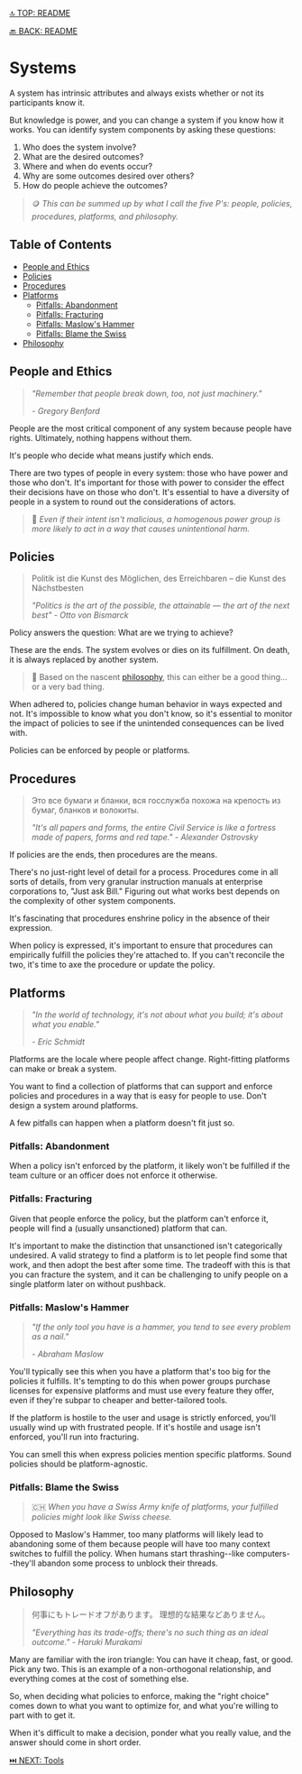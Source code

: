 [🔝 TOP: README](README.md)

[🔙 BACK: README](README.md)

Systems
=========

A system has intrinsic attributes and always exists whether or not its participants know it.

But knowledge is power, and you can change a system if you know how it works. You can identify system components by asking these questions:
1. Who does the system involve?
2. What are the desired outcomes?
3. Where and when do events occur?
4. Why are some outcomes desired over others?
5. How do people achieve the outcomes?
   
> 🪙 *This can be summed up by what I call the five P's: people, policies, procedures, platforms, and philosophy.*

Table of Contents
------------------

- [People and Ethics](#people-and-ethics)
- [Policies](#policies)
- [Procedures](#procedures)
- [Platforms](#platforms)
	- [Pitfalls: Abandonment](#pitfalls-abandonment)
	- [Pitfalls: Fracturing](#pitfalls-fracturing)
	- [Pitfalls: Maslow's Hammer](#pitfalls-maslows-hammer)
	- [Pitfalls: Blame the Swiss](#pitfalls-blame-the-swiss)
- [Philosophy](#philosophy)

People and Ethics
-----------------

> *"Remember that people break down, too, not just machinery."*
> 
> *- Gregory Benford*

People are the most critical component of any system because people have rights. Ultimately, nothing happens without them.

It's people who decide what means justify which ends.

There are two types of people in every system: those who have power and those who don't. It's important for those with power to consider the effect their decisions have on those who don't. It's essential to have a diversity of people in a system to round out the considerations of actors.

> 🤕 *Even if their intent isn't malicious, a homogenous power group is more likely to act in a way that causes unintentional harm.*

Policies
--------

> Politik ist die Kunst des Möglichen, des Erreichbaren – die Kunst des Nächstbesten
> 
> *"Politics is the art of the possible, the attainable — the art of the next best"*
> *- Otto von Bismarck*

Policy answers the question: What are we trying to achieve?

These are the ends. The system evolves or dies on its fulfillment. On death, it is always replaced by another system.

> 🧐 Based on the nascent [philosophy](#philosophy-1), this can either be a good thing... or a very bad thing.

When adhered to, policies change human behavior in ways expected and not. It's impossible to know what you don't know, so it's essential to monitor the impact of policies to see if the unintended consequences can be lived with.

Policies can be enforced by people or platforms.

Procedures
----------

> Это все бумаги и бланки, вся госслужба похожа на крепость из бумаг, бланков и волокиты.
>
> *"It's all papers and forms, the entire Civil Service is like a fortress made of papers, forms and red tape."*
> *- Alexander Ostrovsky*

If policies are the ends, then procedures are the means.

There's no just-right level of detail for a process. Procedures come in all sorts of details, from very granular instruction manuals at enterprise corporations to, "Just ask Bill." Figuring out what works best depends on the complexity of other system components.

It's fascinating that procedures enshrine policy in the absence of their expression.

When policy is expressed, it's important to ensure that procedures can empirically fulfill the policies they're attached to. If you can't reconcile the two, it's time to axe the procedure or update the policy.

Platforms
---------

> *"In the world of technology, it's not about what you build; it's about what you enable."*
> 
> *- Eric Schmidt*

Platforms are the locale where people affect change. Right-fitting platforms can make or break a system.

You want to find a collection of platforms that can support and enforce policies and procedures in a way that is easy for people to use. Don't design a system around platforms.

A few pitfalls can happen when a platform doesn't fit just so.

### Pitfalls: Abandonment

When a policy isn't enforced by the platform, it likely won't be fulfilled if the team culture or an officer does not enforce it otherwise.

### Pitfalls: Fracturing

Given that people enforce the policy, but the platform can't enforce it, people will find a (usually unsanctioned) platform that can.

It's important to make the distinction that unsanctioned isn't categorically undesired. A valid strategy to find a platform is to let people find some that work, and then adopt the best after some time. The tradeoff with this is that you can fracture the system, and it can be challenging to unify people on a single platform later on without pushback.

### Pitfalls: Maslow's Hammer

> *"If the only tool you have is a hammer, you tend to see every problem as a nail."*
> 
> *- Abraham Maslow*

You'll typically see this when you have a platform that's too big for the policies it fulfills. It's tempting to do this when power groups purchase licenses for expensive platforms and must use every feature they offer, even if they're subpar to cheaper and better-tailored tools.

If the platform is hostile to the user and usage is strictly enforced, you'll usually wind up with frustrated people. If it's hostile and usage isn't enforced, you'll run into fracturing.

You can smell this when express policies mention specific platforms. Sound policies should be platform-agnostic.

### Pitfalls: Blame the Swiss

> 🇨🇭 *When you have a Swiss Army knife of platforms, your fulfilled policies might look like Swiss cheese.*

Opposed to Maslow's Hammer, too many platforms will likely lead to abandoning some of them because people will have too many context switches to fulfill the policy. When humans start thrashing--like computers--they'll abandon some process to unblock their threads.

Philosophy
----------

> 何事にもトレードオフがあります。
> 理想的な結果などありません。
> 
> *"Everything has its trade-offs; there's no such thing as an ideal outcome."*
> *- Haruki Murakami*

Many are familiar with the iron triangle: You can have it cheap, fast, or good. Pick any two. This is an example of a non-orthogonal relationship, and everything comes at the cost of something else.

So, when deciding what policies to enforce, making the "right choice" comes down to what you want to optimize for, and what you're willing to part with to get it.

When it's difficult to make a decision, ponder what you really value, and the answer should come in short order.

[⏭️ NEXT: Tools](README.md#tools)
